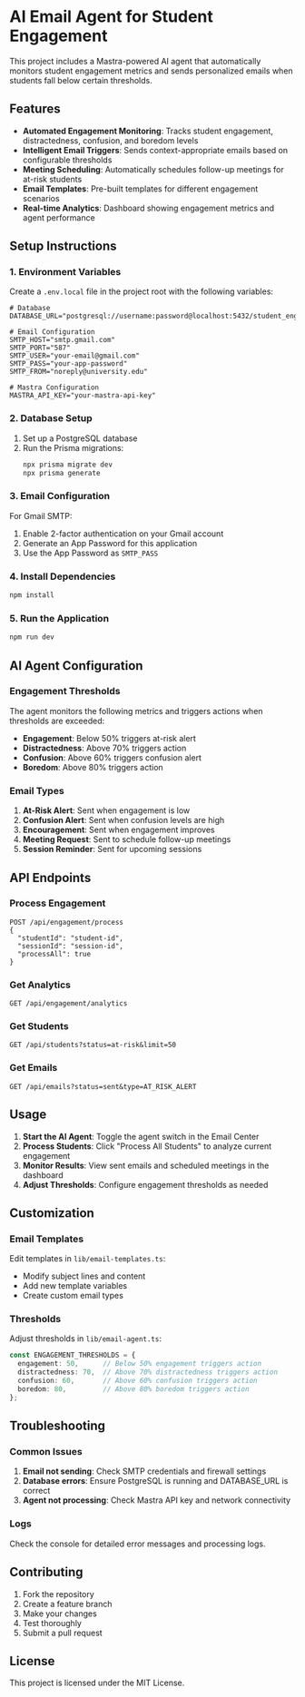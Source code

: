 # AI Email Agent for Student Engagement

This project includes a Mastra-powered AI agent that automatically monitors student engagement metrics and sends personalized emails when students fall below certain thresholds.

## Features

- **Automated Engagement Monitoring**: Tracks student engagement, distractedness, confusion, and boredom levels
- **Intelligent Email Triggers**: Sends context-appropriate emails based on configurable thresholds
- **Meeting Scheduling**: Automatically schedules follow-up meetings for at-risk students
- **Email Templates**: Pre-built templates for different engagement scenarios
- **Real-time Analytics**: Dashboard showing engagement metrics and agent performance

## Setup Instructions

### 1. Environment Variables

Create a `.env.local` file in the project root with the following variables:

```env
# Database
DATABASE_URL="postgresql://username:password@localhost:5432/student_engagement"

# Email Configuration
SMTP_HOST="smtp.gmail.com"
SMTP_PORT="587"
SMTP_USER="your-email@gmail.com"
SMTP_PASS="your-app-password"
SMTP_FROM="noreply@university.edu"

# Mastra Configuration
MASTRA_API_KEY="your-mastra-api-key"
```

### 2. Database Setup

1. Set up a PostgreSQL database
2. Run the Prisma migrations:
   ```bash
   npx prisma migrate dev
   npx prisma generate
   ```

### 3. Email Configuration

For Gmail SMTP:
1. Enable 2-factor authentication on your Gmail account
2. Generate an App Password for this application
3. Use the App Password as `SMTP_PASS`

### 4. Install Dependencies

```bash
npm install
```

### 5. Run the Application

```bash
npm run dev
```

## AI Agent Configuration

### Engagement Thresholds

The agent monitors the following metrics and triggers actions when thresholds are exceeded:

- **Engagement**: Below 50% triggers at-risk alert
- **Distractedness**: Above 70% triggers action
- **Confusion**: Above 60% triggers confusion alert
- **Boredom**: Above 80% triggers action

### Email Types

1. **At-Risk Alert**: Sent when engagement is low
2. **Confusion Alert**: Sent when confusion levels are high
3. **Encouragement**: Sent when engagement improves
4. **Meeting Request**: Sent to schedule follow-up meetings
5. **Session Reminder**: Sent for upcoming sessions

## API Endpoints

### Process Engagement
```
POST /api/engagement/process
{
  "studentId": "student-id",
  "sessionId": "session-id",
  "processAll": true
}
```

### Get Analytics
```
GET /api/engagement/analytics
```

### Get Students
```
GET /api/students?status=at-risk&limit=50
```

### Get Emails
```
GET /api/emails?status=sent&type=AT_RISK_ALERT
```

## Usage

1. **Start the AI Agent**: Toggle the agent switch in the Email Center
2. **Process Students**: Click "Process All Students" to analyze current engagement
3. **Monitor Results**: View sent emails and scheduled meetings in the dashboard
4. **Adjust Thresholds**: Configure engagement thresholds as needed

## Customization

### Email Templates

Edit templates in `lib/email-templates.ts`:
- Modify subject lines and content
- Add new template variables
- Create custom email types

### Thresholds

Adjust thresholds in `lib/email-agent.ts`:
```typescript
const ENGAGEMENT_THRESHOLDS = {
  engagement: 50,      // Below 50% engagement triggers action
  distractedness: 70,  // Above 70% distractedness triggers action
  confusion: 60,       // Above 60% confusion triggers action
  boredom: 80,         // Above 80% boredom triggers action
};
```

## Troubleshooting

### Common Issues

1. **Email not sending**: Check SMTP credentials and firewall settings
2. **Database errors**: Ensure PostgreSQL is running and DATABASE_URL is correct
3. **Agent not processing**: Check Mastra API key and network connectivity

### Logs

Check the console for detailed error messages and processing logs.

## Contributing

1. Fork the repository
2. Create a feature branch
3. Make your changes
4. Test thoroughly
5. Submit a pull request

## License

This project is licensed under the MIT License.

